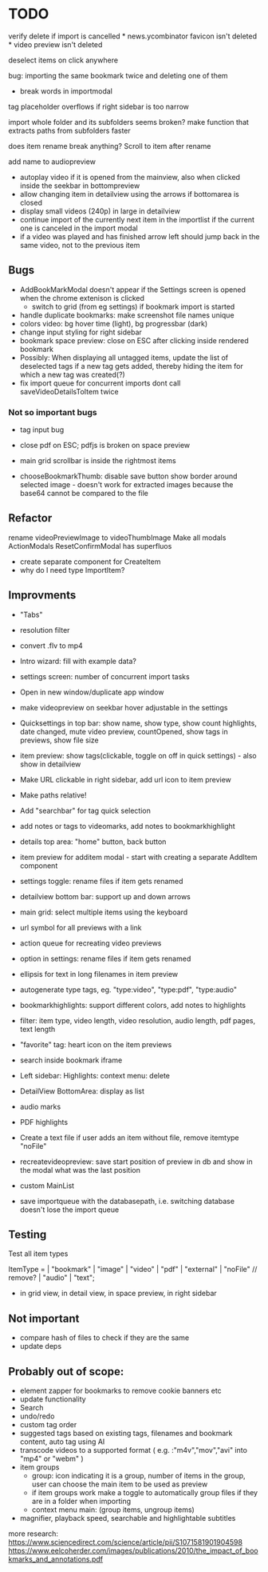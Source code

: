 # TODO

verify delete if import is cancelled
    * news.ycombinator favicon isn't deleted
    * video preview isn't deleted


deselect items on click anywhere

bug: importing the same bookmark twice and deleting one of them

* break words in importmodal

tag placeholder overflows if right sidebar is too narrow



import whole folder and its subfolders seems broken?
    make function that extracts paths from subfolders faster

does item rename break anything? Scroll to item after rename


add name to audiopreview



* autoplay video if it is opened from the mainview, also when clicked inside the seekbar in bottompreview
* allow changing item in detailview using the arrows if bottomarea is closed
* display small videos (240p) in large in detailview
* continue import of the currently next item in the importlist if the current one is canceled in the import modal
* if a video was played and has finished arrow left should jump back in the same video, not to the previous item





## Bugs
* AddBookMarkModal doesn't appear if the Settings screen is opened when the chrome extenison is clicked
    * switch to grid (from eg settings) if bookmark import is started
* handle duplicate bookmarks: make screenshot file names unique
* colors video: bg hover time (light), bg progressbar (dark)
* change input styling for right sidebar
* bookmark space preview: 
    close on ESC after clicking inside rendered bookmark
* Possibly: When displaying all untagged items, update the list of deselected tags if a new tag gets added, thereby hiding the item for which a new tag was created(?)
* fix import queue for concurrent imports
dont call saveVideoDetailsToItem twice


### Not so important bugs
* tag input bug
* close pdf on ESC; pdfjs is broken on space preview
* main grid scrollbar is inside the rightmost items

* chooseBookmarkThumb: 
    disable save button
    show border around selected image - doesn't work for extracted images because the base64 cannot be compared to the file

## Refactor
rename videoPreviewImage to videoThumbImage
Make all modals ActionModals
ResetConfirmModal has superfluos <Modal>
* create separate component for CreateItem
* why do I need type ImportItem?



## Improvments
* "Tabs"
* resolution filter
* convert .flv to mp4
* Intro wizard: fill with example data?
* settings screen: number of concurrent import tasks
* Open in new window/duplicate app window
* make videopreview on seekbar hover adjustable in the settings
* Quicksettings in top bar: show name, show type, show count highlights, date changed, mute video preview, countOpened, show tags in previews, show file size
* item preview: show tags(clickable, toggle on off in quick settings) - also show in detailview
* Make URL clickable in right sidebar, add url icon to item preview
* Make paths relative!
* Add "searchbar" for tag quick selection 
* add notes or tags to videomarks, add notes to bookmarkhighlight
* details top area: "home" button, back button
* item preview for additem modal - start with creating a separate AddItem component

* settings toggle: rename files if item gets renamed
* detailview bottom bar: support up and down arrows
* main grid: select multiple items using the keyboard
* url symbol for all previews with a link
* action queue for recreating video previews
* option in settings: rename files if item gets renamed
* ellipsis for text in long filenames in item preview
* autogenerate type tags, eg. "type:video", "type:pdf", "type:audio"
* bookmarkhighlights: support different colors, add notes to highlights
* filter: item type, video length, video resolution, audio length, pdf pages, text length
* "favorite" tag: heart icon on the item previews
* search inside bookmark iframe
* Left sidebar: Highlights: context menu: delete
* DetailView BottomArea: display as list
* audio marks
* PDF highlights
* Create a text file if user adds an item without file, remove itemtype "noFile"
* recreatevideopreview: save start position of preview in db and show in the modal what was the last position
* custom MainList
* save importqueue with the databasepath, i.e. switching database doesn't lose the import queue


## Testing
Test all item types

ItemType =
  | "bookmark"
  | "image"
  | "video"
  | "pdf"
  | "external"
  | "noFile" // remove?
  | "audio"
  | "text";

* in grid view, in detail view, in space preview, in right sidebar

## Not important
* compare hash of files to check if they are the same
* update deps


## Probably out of scope:
* element zapper for bookmarks to remove cookie banners etc
* update functionality
* Search
* undo/redo  
* custom tag order
* suggested tags based on existing tags, filenames and bookmark content, auto tag using AI
* transcode videos to a supported format ( e.g. :"m4v","mov","avi" into "mp4" or "webm" )
* item groups
    * group: icon indicating it is a group,  number of items in the group, user can choose the main item to be used as preview
    * if item groups work make a toggle to automatically group files if they are in a folder when importing
    * context menu main: (group items, ungroup items)
* magnifier, playback speed, searchable and highlightable subtitles



more research:
https://www.sciencedirect.com/science/article/pii/S1071581901904598
https://www.eelcoherder.com/images/publications/2010/the_impact_of_bookmarks_and_annotations.pdf